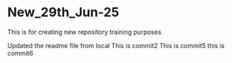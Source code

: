 # New_29th_Jun-25
This is for creating new repository training purposes

Updated the readme file from local
This is commit2
This is commit5
this is commit6
